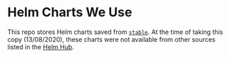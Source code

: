 # Helm Charts We Use

This repo stores Helm charts saved from [`stable`](https://github.com/helm/charts/tree/master/stable).
At the time of taking this copy (13/08/2020), these charts were not available from other sources listed in the [Helm Hub](https://hub.helm.sh/).
